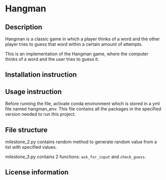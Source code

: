 # Hangman

## Description
Hangman is a classic game in which a player thinks of a word and the other player tries to guess that word within a certain amount of attempts.

This is an implementation of the Hangman game, where the computer thinks of a word and the user tries to guess it. 

## Installation instruction 


## Usage instruction
Before running the file, activate conda environment which is stored in a yml file named hangman_env.
This file contains all the packages in the specified version needed to run this project.

## File structure 
milestone_2.py contains random method to generate random value from a list with specified values.

milestone_3.py contains 2 functions: `ask_for_input` and `check_guess`.

## License information